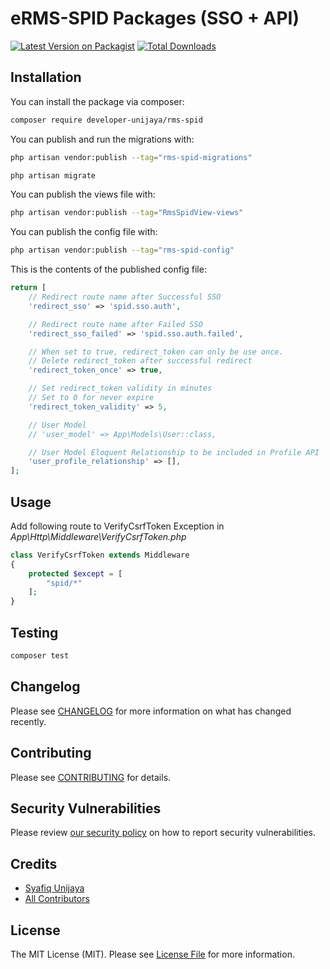 # eRMS-SPID Packages (SSO + API)

[![Latest Version on Packagist](https://img.shields.io/packagist/v/developer-unijaya/rms-spid.svg?style=flat-square)](https://packagist.org/packages/developer-unijaya/rms-spid)
[![Total Downloads](https://img.shields.io/packagist/dt/developer-unijaya/rms-spid.svg?style=flat-square)](https://packagist.org/packages/developer-unijaya/rms-spid)

## Installation

You can install the package via composer:

```bash
composer require developer-unijaya/rms-spid
```

You can publish and run the migrations with:

```bash
php artisan vendor:publish --tag="rms-spid-migrations"
```
```bash
php artisan migrate
```

You can publish the views file with:

```bash
php artisan vendor:publish --tag="RmsSpidView-views"
```

You can publish the config file with:

```bash
php artisan vendor:publish --tag="rms-spid-config"
```

This is the contents of the published config file:

```php
return [
    // Redirect route name after Successful SSO
    'redirect_sso' => 'spid.sso.auth',

    // Redirect route name after Failed SSO
    'redirect_sso_failed' => 'spid.sso.auth.failed',

    // When set to true, redirect_token can only be use once.
    // Delete redirect_token after successful redirect
    'redirect_token_once' => true,

    // Set redirect_token validity in minutes
    // Set to 0 for never expire
    'redirect_token_validity' => 5,

    // User Model
    // 'user_model' => App\Models\User::class,

    // User Model Eloquent Relationship to be included in Profile API
    'user_profile_relationship' => [],
];
```

## Usage

Add following route to VerifyCsrfToken Exception in _App\Http\Middleware\VerifyCsrfToken.php_

```php
class VerifyCsrfToken extends Middleware
{
    protected $except = [
        "spid/*"
    ];
}
```

## Testing

```bash
composer test
```

## Changelog

Please see [CHANGELOG](CHANGELOG.md) for more information on what has changed recently.

## Contributing

Please see [CONTRIBUTING](CONTRIBUTING.md) for details.

## Security Vulnerabilities

Please review [our security policy](../../security/policy) on how to report security vulnerabilities.

## Credits

- [Syafiq Unijaya](https://github.com/syafiq-unijaya)
- [All Contributors](../../contributors)

## License

The MIT License (MIT). Please see [License File](LICENSE.md) for more information.
